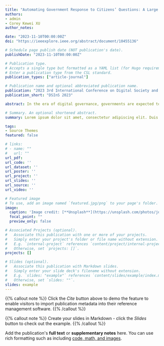 ```yaml
---
title: "Automating Government Response to Citizens’ Questions: A Large Language Model-Based Question-Answering Guidance Generation System"
authors:
- admin
- Corey Kewei XU
author_notes:

date: "2023-11-10T00:00:00Z"
doi: "https://ieeexplore.ieee.org/abstract/document/10455136"

# Schedule page publish date (NOT publication's date).
publishDate: "2023-11-10T00:00:00Z"

# Publication type.
# Accepts a single type but formatted as a YAML list (for Hugo requirements).
# Enter a publication type from the CSL standard.
publication_types: ["article-journal"]

# Publication name and optional abbreviated publication name.
publication: "2023 3rd International Conference on Digital Society and Intelligent Systems"
publication_short: "DSInS 2023"

abstract: In the era of digital governance, governments are expected to respond to citizens’ inquiries timely and effectively. Nevertheless, government agencies find it increasingly difficult to cope with an unprecedented volume of citizens’ inquiries on diverse issues. Governments are calling for a more effective and intelligent question-answering (QA) system to generate responses to citizens’ inquiries. However, the existing QA systems in governments are primarily operated by human agents, with limited assistance from AI algorithms. The application of advanced large language models (LLMs) in digital governments holds promise to addressing citizens’ requests in an automatic and effective manner. LLMs can enhance the efficiency and intelligence of government-citizen interactions, offering nuanced and human-like answers to diverse citizen inquiries. Nevertheless, existing LLMs-based all-purpose GPT application has limited understanding of professional expressions in the government domain and are unable to effectively respond like public officials. This study tries to build a QA guidance system specialized in government affairs based on LLMs and historical citizen question vector databases. After inputting a new question, the system can generate practically effective exemplary responses for government staff to reference when answering citizens’ new questions. This system shows better performance than baseline models and improves the efficiency and accuracy of digital governments when answering citizens’ questions.

# Summary. An optional shortened abstract.
summary: Lorem ipsum dolor sit amet, consectetur adipiscing elit. Duis posuere tellus ac convallis placerat. Proin tincidunt magna sed ex sollicitudin condimentum.

tags:
- Source Themes
featured: false

# links:
# - name: ""
#   url: ""
url_pdf: 
url_code: ''
url_dataset: ''
url_poster: ''
url_project: ''
url_slides: ''
url_source: ''
url_video: ''

# Featured image
# To use, add an image named `featured.jpg/png` to your page's folder. 
image:
  caption: 'Image credit: [**Unsplash**](https://unsplash.com/photos/jdD8gXaTZsc)'
  focal_point: ""
  preview_only: false

# Associated Projects (optional).
#   Associate this publication with one or more of your projects.
#   Simply enter your project's folder or file name without extension.
#   E.g. `internal-project` references `content/project/internal-project/index.md`.
#   Otherwise, set `projects: []`.
projects: []

# Slides (optional).
#   Associate this publication with Markdown slides.
#   Simply enter your slide deck's filename without extension.
#   E.g. `slides: "example"` references `content/slides/example/index.md`.
#   Otherwise, set `slides: ""`.
slides: example
---
```


{{% callout note %}}
Click the *Cite* button above to demo the feature to enable visitors to import publication metadata into their reference management software.
{{% /callout %}}

{{% callout note %}}
Create your slides in Markdown - click the *Slides* button to check out the example.
{{% /callout %}}

Add the publication's **full text** or **supplementary notes** here. You can use rich formatting such as including [code, math, and images](https://docs.hugoblox.com/content/writing-markdown-latex/).
